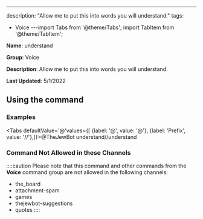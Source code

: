---
description: "Allow me to put this into words you will understand."
tags:
  - Voice
---import Tabs from '@theme/Tabs';
import TabItem from '@theme/TabItem';

**Name**: understand

**Group**: Voice

**Description**: Allow me to put this into words you will understand.

**Last Updated**: 5/1/2022

## Using the command

### Examples
<Tabs defaultValue='@'values={[ {label: '@', value: '@'}, {label: 'Prefix', value: '//'},]}><TabItem value='@'>@TheJewBot understand</TabItem><TabItem value='//'>//understand</TabItem></Tabs>

### Command Not Allowed in these Channels
::::caution Please note that this command and other commands from the **Voice** command group are not allowed in the following channels:
- the_board
- attachment-spam
- games
- thejewbot-suggestions
- quotes
::::